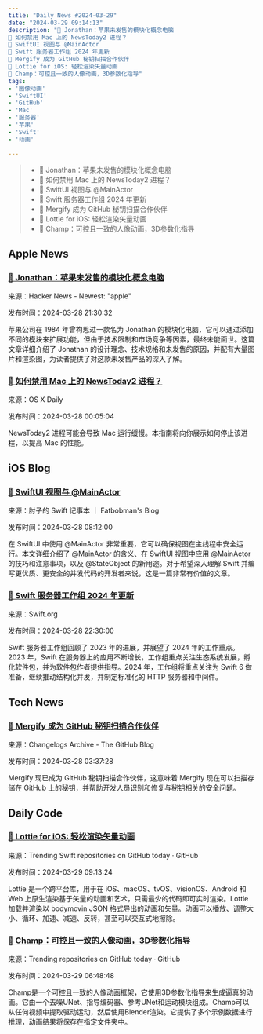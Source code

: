 ```yaml
---
title: "Daily News #2024-03-29"
date: "2024-03-29 09:14:13"
description: "🍎 Jonathan：苹果未发售的模块化概念电脑
🤔 如何禁用 Mac 上的 NewsToday2 进程？
🎉 SwiftUI 视图与 @MainActor
🎉 Swift 服务器工作组 2024 年更新
🎉 Mergify 成为 GitHub 秘钥扫描合作伙伴
🎉 Lottie for iOS: 轻松渲染矢量动画
🎨 Champ：可控且一致的人像动画，3D参数化指导"
tags: 
- '图像动画'
- 'SwiftUI'
- 'GitHub'
- 'Mac'
- '服务器'
- '苹果'
- 'Swift'
- '动画'

---
```


> - 🍎 Jonathan：苹果未发售的模块化概念电脑
> - 🤔 如何禁用 Mac 上的 NewsToday2 进程？
> - 🎉 SwiftUI 视图与 @MainActor
> - 🎉 Swift 服务器工作组 2024 年更新
> - 🎉 Mergify 成为 GitHub 秘钥扫描合作伙伴
> - 🎉 Lottie for iOS: 轻松渲染矢量动画
> - 🎨 Champ：可控且一致的人像动画，3D参数化指导

## Apple News

### [🍎 Jonathan：苹果未发售的模块化概念电脑](https://512pixels.net/2024/03/apple-jonathan-modular-concept/)

来源：Hacker News - Newest: "apple"

发布时间：2024-03-28 21:30:32

苹果公司在 1984 年曾构思过一款名为 Jonathan 的模块化电脑，它可以通过添加不同的模块来扩展功能，但由于技术限制和市场竞争等因素，最终未能面世。这篇文章详细介绍了 Jonathan 的设计理念、技术规格和未发售的原因，并配有大量图片和渲染图，为读者提供了对这款未发售产品的深入了解。

### [🤔 如何禁用 Mac 上的 NewsToday2 进程？](https://osxdaily.com/2024/03/27/disable-newstoday2-mac/)

来源：OS X Daily

发布时间：2024-03-28 00:05:04

NewsToday2 进程可能会导致 Mac 运行缓慢。本指南将向你展示如何停止该进程，以提高 Mac 的性能。

## iOS Blog

### [🎉 SwiftUI 视图与 @MainActor](https://fatbobman.com/zh/posts/swiftui-views-and-mainactor/)

来源：肘子的 Swift 记事本 ｜ Fatbobman's Blog

发布时间：2024-03-28 08:12:00

在 SwiftUI 中使用 @MainActor 非常重要，它可以确保视图在主线程中安全运行。本文详细介绍了 @MainActor 的含义、在 SwiftUI 视图中应用 @MainActor 的技巧和注意事项，以及 @StateObject 的新用途。对于希望深入理解 Swift 并编写更优质、更安全的并发代码的开发者来说，这是一篇非常有价值的文章。

### [🎉 Swift 服务器工作组 2024 年更新](https://swift.org/blog/sswg-update-2024/)

来源：Swift.org

发布时间：2024-03-28 22:30:00

Swift 服务器工作组回顾了 2023 年的进展，并展望了 2024 年的工作重点。2023 年，Swift 在服务器上的应用不断增长，工作组重点关注生态系统发展，孵化软件包，并为软件包作者提供指导。2024 年，工作组将重点关注为 Swift 6 做准备，继续推动结构化并发，并制定标准化的 HTTP 服务器和中间件。

## Tech News

### [🎉 Mergify 成为 GitHub 秘钥扫描合作伙伴](https://github.blog/changelog/2024-03-27-mergify-is-now-a-github-secret-scanning-partner)

来源：Changelogs Archive - The GitHub Blog

发布时间：2024-03-28 03:37:28

Mergify 现已成为 GitHub 秘钥扫描合作伙伴，这意味着 Mergify 现在可以扫描存储在 GitHub 上的秘钥，并帮助开发人员识别和修复与秘钥相关的安全问题。

## Daily Code

### [🎉 Lottie for iOS: 轻松渲染矢量动画](https://github.com/airbnb/lottie-ios)

来源：Trending Swift repositories on GitHub today · GitHub

发布时间：2024-03-29 09:13:24

Lottie 是一个跨平台库，用于在 iOS、macOS、tvOS、visionOS、Android 和 Web 上原生渲染基于矢量的动画和艺术，只需最少的代码即可实时渲染。Lottie 加载并渲染以 bodymovin JSON 格式导出的动画和矢量。动画可以播放、调整大小、循环、加速、减速、反转，甚至可以交互式地擦除。

### [🎨 Champ：可控且一致的人像动画，3D参数化指导](https://github.com/fudan-generative-vision/champ)

来源：Trending repositories on GitHub today · GitHub

发布时间：2024-03-29 06:48:48

Champ是一个可控且一致的人像动画框架，它使用3D参数化指导来生成逼真的动画。它由一个去噪UNet、指导编码器、参考UNet和运动模块组成。Champ可以从任何视频中提取驱动运动，然后使用Blender渲染。它提供了多个示例数据进行推理，动画结果将保存在指定文件夹中。
